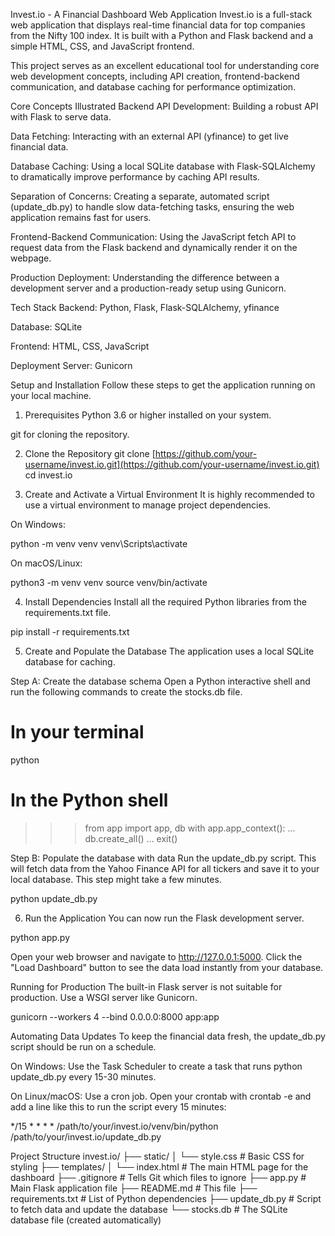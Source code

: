 Invest.io - A Financial Dashboard Web Application
Invest.io is a full-stack web application that displays real-time financial data for top companies from the Nifty 100 index. It is built with a Python and Flask backend and a simple HTML, CSS, and JavaScript frontend.

This project serves as an excellent educational tool for understanding core web development concepts, including API creation, frontend-backend communication, and database caching for performance optimization.

Core Concepts Illustrated
Backend API Development: Building a robust API with Flask to serve data.

Data Fetching: Interacting with an external API (yfinance) to get live financial data.

Database Caching: Using a local SQLite database with Flask-SQLAlchemy to dramatically improve performance by caching API results.

Separation of Concerns: Creating a separate, automated script (update_db.py) to handle slow data-fetching tasks, ensuring the web application remains fast for users.

Frontend-Backend Communication: Using the JavaScript fetch API to request data from the Flask backend and dynamically render it on the webpage.

Production Deployment: Understanding the difference between a development server and a production-ready setup using Gunicorn.

Tech Stack
Backend: Python, Flask, Flask-SQLAlchemy, yfinance

Database: SQLite

Frontend: HTML, CSS, JavaScript

Deployment Server: Gunicorn

Setup and Installation
Follow these steps to get the application running on your local machine.

1. Prerequisites
Python 3.6 or higher installed on your system.

git for cloning the repository.

2. Clone the Repository
git clone [https://github.com/your-username/invest.io.git](https://github.com/your-username/invest.io.git)
cd invest.io

3. Create and Activate a Virtual Environment
It is highly recommended to use a virtual environment to manage project dependencies.

On Windows:

python -m venv venv
venv\Scripts\activate

On macOS/Linux:

python3 -m venv venv
source venv/bin/activate

4. Install Dependencies
Install all the required Python libraries from the requirements.txt file.

pip install -r requirements.txt

5. Create and Populate the Database
The application uses a local SQLite database for caching.

Step A: Create the database schema
Open a Python interactive shell and run the following commands to create the stocks.db file.

# In your terminal
python

# In the Python shell
>>> from app import app, db
>>> with app.app_context():
...     db.create_all()
...
>>> exit()

Step B: Populate the database with data
Run the update_db.py script. This will fetch data from the Yahoo Finance API for all tickers and save it to your local database. This step might take a few minutes.

python update_db.py

6. Run the Application
You can now run the Flask development server.

python app.py

Open your web browser and navigate to http://127.0.0.1:5000. Click the "Load Dashboard" button to see the data load instantly from your database.

Running for Production
The built-in Flask server is not suitable for production. Use a WSGI server like Gunicorn.

gunicorn --workers 4 --bind 0.0.0.0:8000 app:app

Automating Data Updates
To keep the financial data fresh, the update_db.py script should be run on a schedule.

On Windows: Use the Task Scheduler to create a task that runs python update_db.py every 15-30 minutes.

On Linux/macOS: Use a cron job. Open your crontab with crontab -e and add a line like this to run the script every 15 minutes:

*/15 * * * * /path/to/your/invest.io/venv/bin/python /path/to/your/invest.io/update_db.py

Project Structure
invest.io/
├── static/
│   └── style.css       # Basic CSS for styling
├── templates/
│   └── index.html      # The main HTML page for the dashboard
├── .gitignore          # Tells Git which files to ignore
├── app.py              # Main Flask application file
├── README.md           # This file
├── requirements.txt    # List of Python dependencies
├── update_db.py        # Script to fetch data and update the database
└── stocks.db           # The SQLite database file (created automatically)
